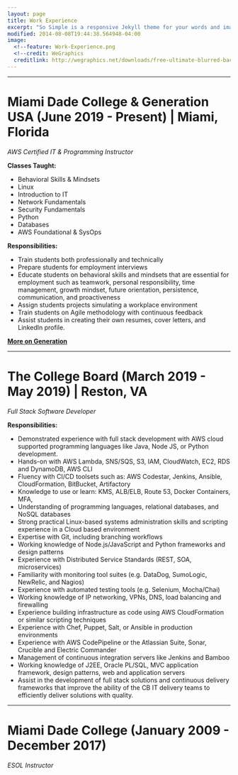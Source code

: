 ```yaml
---
layout: page
title: Work Experience
excerpt: "So Simple is a responsive Jekyll theme for your words and images."
modified: 2014-08-08T19:44:38.564948-04:00
image:
  <!--feature: Work-Experience.png
  <!--credit: WeGraphics
  creditlink: http://wegraphics.net/downloads/free-ultimate-blurred-background-pack/ -->
---
```


<hr/>

# **Miami Dade College & Generation USA (June 2019 - Present) | Miami, Florida**

*AWS Certified IT & Programming Instructor*

**Classes Taught:**
  * Behavioral Skills & Mindsets
  * Linux
  * Introduction to IT
  * Network Fundamentals
  * Security Fundamentals
  * Python 
  * Databases
  * AWS Foundational & SysOps

**Responsibilities:**
  * Train students both professionally and technically
  * Prepare students for employment interviews
  * Educate students on behavioral skills and mindsets that are essential for employment such as teamwork, personal responsibility, time management, growth mindset, future orientation, persistence, communication, and proactiveness
  * Assign students projects simulating a workplace environment
  * Train students on Agile methodology with continuous feedback
  * Assist students in creating their own resumes, cover letters, and LinkedIn profile.
  
 <a markdown="0" href="https://usa.generation.org/" class="btn"><strong>More on Generation</strong></a>
 
 <hr/>
 
 
# **The College Board (March 2019 - May 2019) | Reston, VA**

*Full Stack Software Developer*

**Responsibilities:**
  * Demonstrated experience with full stack development with AWS cloud supported programming languages like Java, Node JS, or Python development.
  * Hands-on with AWS Lambda, SNS/SQS, S3, IAM, CloudWatch, EC2, RDS and DynamoDB, AWS CLI
  * Fluency with CI/CD toolsets such as: AWS Codestar, Jenkins, Ansible, CloudFormation, BitBucket, Artifactory
  * Knowledge to use or learn: KMS, ALB/ELB, Route 53, Docker Containers, MFA,
  * Understanding of programming languages, relational databases, and NoSQL databases
  * Strong practical Linux-based systems administration skills and scripting experience in a Cloud based environment
  * Expertise with Git, including branching workflows
  * Working knowledge of Node.js/JavaScript and Python frameworks and design patterns
  * Experience with Distributed Service Standards (REST, SOA, microservices)
  * Familiarity with monitoring tool suites (e.g. DataDog, SumoLogic, NewRelic, and Nagios)
  * Experience with automated testing tools (e.g. Selenium, Mocha/Chai)
  * Working knowledge of IP networking, VPNs, DNS, load balancing and firewalling
  * Experience building infrastructure as code using AWS CloudFormation or similar scripting techniques
  * Experience with Chef, Puppet, Salt, or Ansible in production environments
  * Experience with AWS CodePipeline or the Atlassian Suite, Sonar, Crucible and Electric Commander
  * Management of continuous integration servers like Jenkins and Bamboo
  * Working knowledge of J2EE, Oracle PL/SQL, MVC application framework, design patterns, web and application servers
  * Assist in the development of full stack solutions and continuous delivery frameworks that improve the ability of the CB IT delivery teams to efficiently deliver solutions with quality.

<hr/>

# **Miami Dade College (January 2009 - December 2017)**

*ESOL Instructor*





[^1]: Example: *domain.com/category-name/post-title*


<script src="//code.tidio.co/9iu4htavzllgovnqr86rzowc79v3bfyh.js" async></script>
